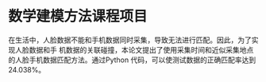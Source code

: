 # 数学建模方法课程项目
在生活中，人脸数据不能和手机数据同时采集，导致无法进行匹配。因此，为了实现人脸数据和手
机数据的关联碰撞，本论文提出了使用采集时间和近似采集地点的人脸手机数据匹配方法。通过Python
代码，可以使测试数据的正确匹配率达到24.038%。
